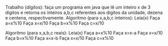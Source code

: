 Trabalho (dígitos): faça um programa em java que lê um inteiro x de 3 dígitos e retorna os inteiros a,b,c referentes aos dígitos da unidade, dezena e centena, respectivamente.
Algoritmo (para x,a,b,c inteiros):
Leia(x)
Faça a=x%10
Faça x=x/10
Faça b=x%10
Faça c=x/10

Algoritmo (para x,a,b,c reais):
Leia(x)
Faça a=x%10
Faça x=x-a
Faça x=x/10
Faça b=x%10
Faça x=x-b
Faça x=x/10
Faça c=x%10


